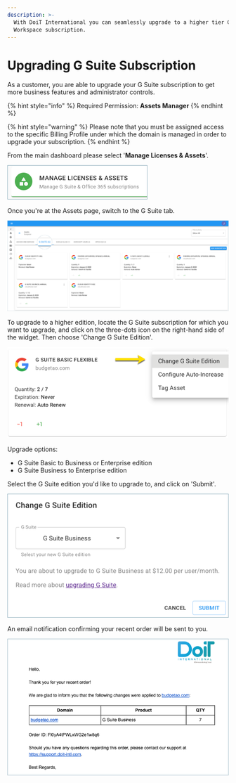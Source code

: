 ```yaml
---
description: >-
  With DoiT International you can seamlessly upgrade to a higher tier G Suite or
  Workspace subscription.
---
```


# Upgrading G Suite Subscription

As a customer, you are able to upgrade your G Suite subscription to get more business features and administrator controls.

{% hint style="info" %}
Required Permission: **Assets Manager**
{% endhint %}

{% hint style="warning" %}
Please note that you must be assigned access to the specific Billing Profile under which the domain is managed in order to upgrade your subscription.
{% endhint %}

From the main dashboard please select '**Manage Licenses & Assets**'.

!["Manage Licenses & Assets"](<../.gitbook/assets/new-manage-licenses-2- (1) (1) (1).png>)

Once you're at the Assets page, switch to the G Suite tab.

![A screenshot showing the location of the G Suite tab](<../.gitbook/assets/g-suite (2) (2) (2) (1) (1) (1).png>)

To upgrade to a higher edition, locate the G Suite subscription for which you want to upgrade, and click on the three-dots icon on the right-hand side of the widget. Then choose 'Change G Suite Edition'.

![A screenshot showing the location of the Change G Suite Edition option](../.gitbook/assets/change-g-suite-edition.png)

Upgrade options:

* G Suite Basic to Business or Enterprise edition
* G Suite Business to Enterprise edition

Select the G Suite edition you'd like to upgrade to, and click on 'Submit'.

![A screenshot showing the \_Change g Suite Edition modal dialog](../.gitbook/assets/g-suite-business.png)

An email notification confirming your recent order will be sent to you.

![A screenshot showing a confirmation notification email](../.gitbook/assets/upgrade-g-suite-email.png)
